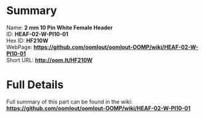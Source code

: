
Summary
=================
  
Name: __2 mm 10 Pin White Female Header__    
ID: __HEAF-02-W-PI10-01__   
Hex ID: __HF210W__   
WebPage: __https://github.com/oomlout/oomlout-OOMP/wiki/HEAF-02-W-PI10-01__   
Short URL: __http://oom.lt/HF210W__   

Full Details
==========================
Full summary of this part can be found in the wiki:   
__https://github.com/oomlout/oomlout-OOMP/wiki/HEAF-02-W-PI10-01__    

